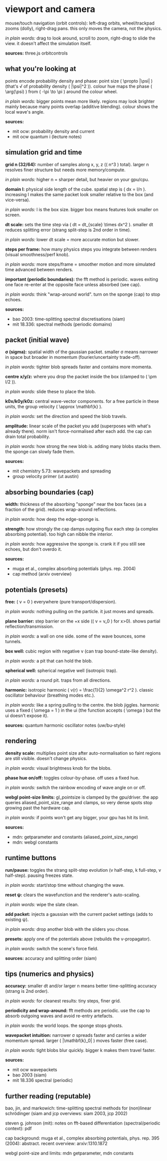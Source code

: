 # viewport and camera

mouse/touch navigation (orbit controls): left-drag orbits, wheel/trackpad zooms (dolly), right-drag pans. this only moves the camera, not the physics.

*in plain words:* drag to look around, scroll to zoom, right-drag to slide the view. it doesn't affect the simulation itself.

**sources:** three.js orbitcontrols

## what you're looking at

points encode probability density and phase: point size \( \propto |\psi| \) (that's √ of probability density \( |\psi|^2 \)). colour hue maps the phase \( \arg(\psi) \) from \( -\pi \to \pi \) around the colour wheel.

*in plain words:* bigger points mean more likely. regions may look brighter mainly because many points overlap (additive blending). colour shows the local wave's angle.

**sources:**

- mit ocw: probability density and current
- mit ocw quantum i (lecture notes)

## simulation grid and time

**grid n (32/64):** number of samples along x, y, z (\( n^3 \) total). larger n resolves finer structure but needs more memory/compute.

*in plain words:* higher n = sharper detail, but heavier on your gpu/cpu.

**domain l:** physical side length of the cube. spatial step is \( dx = l/n \). increasing l makes the same packet look smaller relative to the box (and vice-versa).

*in plain words:* l is the box size. bigger box means features look smaller on screen.

**dt scale:** sets the time step via \( dt = dt_{scale} \times dx^2 \). smaller dt reduces splitting error (strang split-step is 2nd order in time).

*in plain words:* lower dt scale = more accurate motion but slower.

**steps per frame:** how many physics steps you integrate between renders (visual smoothness/perf knob).

*in plain words:* more steps/frame = smoother motion and more simulated time advanced between renders.

**important (periodic boundaries):** the fft method is periodic. waves exiting one face re-enter at the opposite face unless absorbed (see cap).

*in plain words:* think "wrap-around world". turn on the sponge (cap) to stop echoes.

**sources:**

- bao 2003: time-splitting spectral discretisations (siam)
- mit 18.336: spectral methods (periodic domains)

## packet (initial wave)

**σ (sigma):** spatial width of the gaussian packet. smaller σ means narrower in space but broader in momentum (fourier/uncertainty trade-off).

*in plain words:* tighter blob spreads faster and contains more momenta.

**centre x/y/z:** where you drop the packet inside the box (clamped to \( \pm l/2 \)).

*in plain words:* slide these to place the blob.

**k0x/k0y/k0z:** central wave-vector components. for a free particle in these units, the group velocity \( \approx \mathbf{k} \).

*in plain words:* set the direction and speed the blob travels.

**amplitude:** linear scale of the packet you add (superposes with what's already there). norm isn't force-normalised after each add. the cap can drain total probability.

*in plain words:* how strong the new blob is. adding many blobs stacks them. the sponge can slowly fade them.

**sources:**

- mit chemistry 5.73: wavepackets and spreading
- group velocity primer (ut austin)

## absorbing boundaries (cap)

**width:** thickness of the absorbing "sponge" near the box faces (as a fraction of the grid). reduces wrap-around reflections.

*in plain words:* how deep the edge-sponge is.

**strength:** how strongly the cap damps outgoing flux each step (a complex absorbing potential). too high can nibble the interior.

*in plain words:* how aggressive the sponge is. crank it if you still see echoes, but don't overdo it.

**sources:**

- muga et al., complex absorbing potentials (phys. rep. 2004)
- cap method (arxiv overview)

## potentials (presets)

**free:** \( v = 0 \) everywhere (pure transport/dispersion).

*in plain words:* nothing pulling on the particle. it just moves and spreads.

**plane barrier:** step barrier on the +x side (\( v = v_0 \) for x>0). shows partial reflection/transmission.

*in plain words:* a wall on one side. some of the wave bounces, some tunnels.

**box well:** cubic region with negative v (can trap bound-state-like density).

*in plain words:* a pit that can hold the blob.

**spherical well:** spherical negative well (isotropic trap).

*in plain words:* a round pit. traps from all directions.

**harmonic:** isotropic harmonic \( v(r) = \frac{1}{2} \omega^2 r^2 \). classic oscillator behaviour (breathing modes etc.).

*in plain words:* like a spring pulling to the centre. the blob jiggles. harmonic uses a fixed \( \omega = 1 \) in the ui (the function accepts \( \omega \) but the ui doesn't expose it).

**sources:** quantum harmonic oscillator notes (uw/bu-style)

## rendering

**density scale:** multiplies point size after auto-normalisation so faint regions are still visible. doesn't change physics.

*in plain words:* visual brightness knob for the blobs.

**phase hue on/off:** toggles colour-by-phase. off uses a fixed hue.

*in plain words:* switch the rainbow encoding of wave angle on or off.

**webgl point-size limits:** gl_pointsize is clamped by the gpu/driver. the app queries aliased_point_size_range and clamps, so very dense spots stop growing past the hardware cap.

*in plain words:* if points won't get any bigger, your gpu has hit its limit.

**sources:**

- mdn: getparameter and constants (aliased_point_size_range)
- mdn: webgl constants

## runtime buttons

**run/pause:** toggles the strang split-step evolution (v half-step, k full-step, v half-step). pausing freezes state.

*in plain words:* start/stop time without changing the wave.

**reset ψ:** clears the wavefunction and the renderer's auto-scaling.

*in plain words:* wipe the slate clean.

**add packet:** injects a gaussian with the current packet settings (adds to existing ψ).

*in plain words:* drop another blob with the sliders you chose.

**presets:** apply one of the potentials above (rebuilds the v-propagator).

*in plain words:* switch the scene's force field.

**sources:** accuracy and splitting order (siam)

## tips (numerics and physics)

**accuracy:** smaller dt and/or larger n means better time-splitting accuracy (strang is 2nd order).

*in plain words:* for cleanest results: tiny steps, finer grid.

**periodicity and wrap-around:** fft methods are periodic. use the cap to absorb outgoing waves and avoid re-entry artefacts.

*in plain words:* the world loops. the sponge stops ghosts.

**wavepacket intuition:** narrower σ spreads faster and carries a wider momentum spread. larger \( |\mathbf{k}_0| \) moves faster (free case).

*in plain words:* tight blobs blur quickly. bigger k makes them travel faster.

**sources:**

- mit ocw wavepackets
- bao 2003 (siam)
- mit 18.336 spectral (periodic)

## further reading (reputable)

bao, jin, and markowich: time-splitting spectral methods for (non)linear schrödinger (siam and jcp overviews: siam 2003, jcp 2002)

steven g. johnson (mit): notes on fft-based differentiation (spectral/periodic context): pdf

cap background: muga et al., complex absorbing potentials, phys. rep. 395 (2004): abstract. recent overview: arxiv:1310.1872

webgl point-size and limits: mdn getparameter, mdn constants

